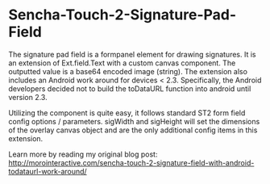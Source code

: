 Sencha-Touch-2-Signature-Pad-Field
==================================

The signature pad field is a formpanel element for drawing signatures. It is an extension of Ext.field.Text with a custom canvas component. The outputted value is a base64 encoded image (string). The extension also includes an Android work around for devices < 2.3. Specifically, the Android developers decided not to build the toDataURL function into android until version 2.3.

Utilizing the component is quite easy, it follows standard ST2 form field config options / parameters. sigWidth and sigHeight will set the dimensions of the overlay canvas object and are the only additional config items in this extension.

Learn more by reading my original blog post: http://morointeractive.com/sencha-touch-2-signature-field-with-android-todataurl-work-around/